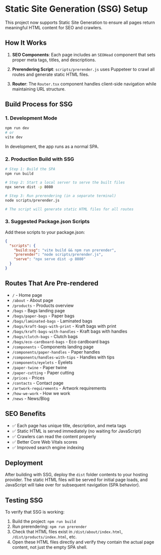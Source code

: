 # Static Site Generation (SSG) Setup

This project now supports Static Site Generation to ensure all pages return meaningful HTML content for SEO and crawlers.

## How It Works

1. **SEO Components**: Each page includes an `SEOHead` component that sets proper meta tags, titles, and descriptions.

2. **Prerendering Script**: `scripts/prerender.js` uses Puppeteer to crawl all routes and generate static HTML files.

3. **Router**: The `Router.tsx` component handles client-side navigation while maintaining URL structure.

## Build Process for SSG

### 1. Development Mode
```bash
npm run dev
# or
vite dev
```
In development, the app runs as a normal SPA.

### 2. Production Build with SSG
```bash
# Step 1: Build the SPA
npm run build

# Step 2: Start a local server to serve the built files
npx serve dist -p 8080

# Step 3: Run prerendering (in a separate terminal)
node scripts/prerender.js

# The script will generate static HTML files for all routes
```

### 3. Suggested Package.json Scripts
Add these scripts to your package.json:

```json
{
  "scripts": {
    "build:ssg": "vite build && npm run prerender",
    "prerender": "node scripts/prerender.js",
    "serve": "npx serve dist -p 8080"
  }
}
```

## Routes That Are Pre-rendered

- `/` - Home page
- `/about` - About page
- `/products` - Products overview
- `/bags` - Bags landing page
- `/bags/paper-bags` - Paper bags
- `/bags/laminated-bags` - Laminated bags
- `/bags/kraft-bags-with-print` - Kraft bags with print
- `/bags/kraft-bags-with-handles` - Kraft bags with handles
- `/bags/clutch-bags` - Clutch bags
- `/bags/eco-cardboard-bags` - Eco cardboard bags
- `/components` - Components landing page
- `/components/paper-handles` - Paper handles
- `/components/handles-with-tips` - Handles with tips
- `/components/eyelets` - Eyelets
- `/paper-twine` - Paper twine
- `/paper-cutting` - Paper cutting
- `/prices` - Prices
- `/contacts` - Contact page
- `/artwork-requirements` - Artwork requirements
- `/how-we-work` - How we work
- `/news` - News/Blog

## SEO Benefits

- ✅ Each page has unique title, description, and meta tags
- ✅ Static HTML is served immediately (no waiting for JavaScript)
- ✅ Crawlers can read the content properly
- ✅ Better Core Web Vitals scores
- ✅ Improved search engine indexing

## Deployment

After building with SSG, deploy the `dist` folder contents to your hosting provider. The static HTML files will be served for initial page loads, and JavaScript will take over for subsequent navigation (SPA behavior).

## Testing SSG

To verify that SSG is working:

1. Build the project: `npm run build`
2. Run prerendering: `npm run prerender`
3. Check that HTML files exist in `/dist/about/index.html`, `/dist/products/index.html`, etc.
4. Open these HTML files directly and verify they contain the actual page content, not just the empty SPA shell.
